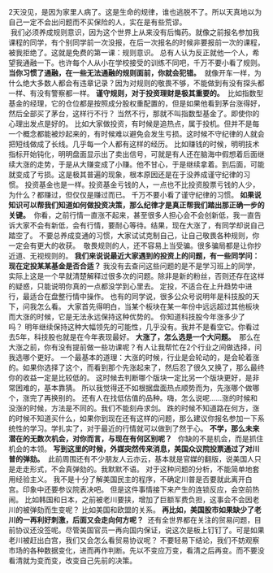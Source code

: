 2天没见，是因为家里人病了。这是生命的规律，谁也逃脱不了。所以天真地以为自己一定不会出问题而不买保险的人，实在是有些荒谬。  
 我们必须养成规则意识，因为这个世界上从来没有后悔药。就像之前报名参加我课程的同学，有个别同学前一次没报，在后一次报名的时候非要报前一次的课程，被我拒绝了。这就是免费的第一课：规则意识。 总有人认为反正就他一个人，希望我通融一下。也许每个人从小在学校接受的训练不同吧，千万不要小看了规则。 **当你习惯了通融，在一些无法通融的规则面前，你就会犯错。**  就像开车一样，为什么绝大多数人都会有违章记录？因为对规则的敬畏不够，不能做到有没有探头都一样、有没有警察都一样。 **谨守规则，对于投资理财是极其重要的。**  比如指数型基金的经理，它的仓位都是按照成分股权重配置的，但是如果他看到茅台涨得好，然后全部买了茅台，这样行不行？ 当然不行，那就不叫指数型基金了。即使你的心理出发点是好的。 比如大家做投资，有时候是追热点，属于投机。但并不是每一个概念都能被炒起来的，有时候难以避免会发生亏损。这时候不守纪律的人就会把短线做成了长线。几乎每一个人都有这样的经历。 比如赚钱的时候，明明技术指标开始钝化，明明盘面显示出了卖出信号，可就是有人还在脑海中假想着后面继续大涨的走势，于是从大赚变成了小赚。他不甘心，于是继续拿着。到后面，可能就变成了亏损。这是极其普遍的现象，根本原因还是在于没养成谨守纪律的习惯。 投资基金也是一样。投资基金亏钱的人，一点也不比投资股票亏钱的人少，为什么？都赚过，但仅仅是赚过而已。 千万不要小看了谨守纪律的习惯。 **如果说知识可以帮我们知道如何做投资决策，那么纪律才是真正帮我们踏出那正确一步的关键。**  你看，之前行情一直涨不起来，甚至很多人担心会不会创新低，我一直告诉大家不会有新低，会有行情，要耐心等待。结果，现在大涨了，有同学却说自己踏空了。 不要总养成变通的习惯，大家试试克制自己，让自己敬畏各种规则，你一定会有更大的收获。 
敬畏规则的人，还不容易上当受骗。很多骗局都是让你抄近道、无视规则的。
**我们来说说最近大家遇到的投资上的问题，有一些同学问：现在定投某某基金是否合适？** 我没有去查问这些问题的是不是学习班上的同学，实际上这是一个早就清楚解释过很多次的问题。除非是新的粉丝，否则还存在这样的疑惑，只能说明你真的一点都没学到心里去。 定投，不适合在上升趋势中进行，最适合在盘整行情中操作。 也有的同学说，很多公众号说明年是科技股的天下，问我怎么看。 大家首先得明白，当某个板块在某一年份中远远超过其他板块而大涨的时候，它是无法永远保持这种优势的。 你知道科技股今年涨多少了吗？ 明年继续保持这种大幅领先的可能性，几乎没有。我并不是看空它。你看过去5年，科技股也就是在今年表现最好。 **大涨了，怎么选是一个大问题。**  那么在大涨之前，你有没有提前做一些功课呢？有人让我帮忙在2个行业之间做选择，问我选哪个更好。 一个最基本的道理：大涨的时候，行业是会轮动的，是会轮着涨的。如果你选择了这个，而看到那个先涨起来了，然后忍了很久又换了，那么最终你的收益一定是比较低的。 这时候去判断哪个版块一定比另一个版块更好，是非常困难的，基本靠猜。 所以我觉得还不如根据盘面热点顺势而为，先涨哪个做哪个，涨完了再换别的。 还有人在找低估值的品种。嗨，怎么说呢......涨的时候和没涨的时候，方法是不同的。我们不能刻舟求剑。 跌的时候不知道路在何方，涨的时候不知道买什么，如果你到现在还有这样的问题，那么建议你报名参加一下系统性的学习。学扎实了，对于最近的行情就可以做到了然于心。 **不学，那么未来潜在的无数次机会，对你而言，与现在有何区别呢？**  
你缺的不是机会，而是抓住机会的本领。
**写到这里的时候，外媒突然传来消息，美国众议院投票通过了对川普的弹劾。**  此前周围还有不少朋友人云亦云，基本就是官媒的翻版，说美国人只是走走形式，不会真弹劾的。我默默不语。 对于这种问题的分析，不能简单地套用经验主义。 我不是十分了解美国民主的程序，不确定川普是否要就此离开白宫。印象中还要参议院表决吧。 但是这件事情接下来产生的连锁反应，会空前热闹。 比如韩国和日本，之前被老川要挟，增加了巨额军费负担，这事会不会因老川的被弹劾而生变呢？ 比如美国和欧盟的关系。 **再比如，美国股市如果缺少了老川的一再利好刺激，后面又会走向何方呢？**  还有全世界都在关注的贸易问题，目前协议还没签呢。尽管美国官员一再向国内保证，说这次是板上钉钉了。可是如果老川被赶出白宫，我们又会怎么看贸易协议呢？ 不要轻易下结论，我们不妨观察市场的各种数据变化，进而再作判断。先以不变应万变，看清之后再变。而不要没看清就为变而变，改变自己先前的决策。